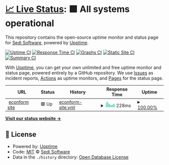 # [📈 Live Status](https://sedi-software.github.io/uptime): <!--live status--> **🟩 All systems operational**

This repository contains the open-source uptime monitor and status page for [Sedi Software](https://sedi-software.github.io/uptime), powered by [Upptime](https://github.com/upptime/upptime).

[![Uptime CI](https://github.com/sedi-software/uptime/workflows/Uptime%20CI/badge.svg)](https://github.com/sedi-software/uptime/actions?query=workflow%3A%22Uptime+CI%22)
[![Response Time CI](https://github.com/sedi-software/uptime/workflows/Response%20Time%20CI/badge.svg)](https://github.com/sedi-software/uptime/actions?query=workflow%3A%22Response+Time+CI%22)
[![Graphs CI](https://github.com/sedi-software/uptime/workflows/Graphs%20CI/badge.svg)](https://github.com/sedi-software/uptime/actions?query=workflow%3A%22Graphs+CI%22)
[![Static Site CI](https://github.com/sedi-software/uptime/workflows/Static%20Site%20CI/badge.svg)](https://github.com/sedi-software/uptime/actions?query=workflow%3A%22Static+Site+CI%22)
[![Summary CI](https://github.com/sedi-software/uptime/workflows/Summary%20CI/badge.svg)](https://github.com/sedi-software/uptime/actions?query=workflow%3A%22Summary+CI%22)

With [Upptime](https://upptime.js.org), you can get your own unlimited and free uptime monitor and status page, powered entirely by a GitHub repository. We use [Issues](https://github.com/sedi-software/uptime/issues) as incident reports, [Actions](https://github.com/sedi-software/uptime/actions) as uptime monitors, and [Pages](https://sedi-software.github.io/uptime) for the status page.

<!--start: status pages-->
<!-- This summary is generated by Upptime (https://github.com/upptime/upptime) -->
<!-- Do not edit this manually, your changes will be overwritten -->
<!-- prettier-ignore -->
| URL | Status | History | Response Time | Uptime |
| --- | ------ | ------- | ------------- | ------ |
| <img alt="" src="https://favicons.githubusercontent.com/www.econform.com.br" height="13"> [econform site](https://www.econform.com.br) | 🟩 Up | [econform-site.yml](https://github.com/sedi-software/uptime/commits/HEAD/history/econform-site.yml) | <details><summary><img alt="Response time graph" src="./graphs/econform-site/response-time-week.png" height="20"> 228ms</summary><br><a href="https://sedi-software.github.io/uptime/history/econform-site"><img alt="Response time 252" src="https://img.shields.io/endpoint?url=https%3A%2F%2Fraw.githubusercontent.com%2Fsedi-software%2Fuptime%2FHEAD%2Fapi%2Feconform-site%2Fresponse-time.json"></a><br><a href="https://sedi-software.github.io/uptime/history/econform-site"><img alt="24-hour response time 239" src="https://img.shields.io/endpoint?url=https%3A%2F%2Fraw.githubusercontent.com%2Fsedi-software%2Fuptime%2FHEAD%2Fapi%2Feconform-site%2Fresponse-time-day.json"></a><br><a href="https://sedi-software.github.io/uptime/history/econform-site"><img alt="7-day response time 228" src="https://img.shields.io/endpoint?url=https%3A%2F%2Fraw.githubusercontent.com%2Fsedi-software%2Fuptime%2FHEAD%2Fapi%2Feconform-site%2Fresponse-time-week.json"></a><br><a href="https://sedi-software.github.io/uptime/history/econform-site"><img alt="30-day response time 235" src="https://img.shields.io/endpoint?url=https%3A%2F%2Fraw.githubusercontent.com%2Fsedi-software%2Fuptime%2FHEAD%2Fapi%2Feconform-site%2Fresponse-time-month.json"></a><br><a href="https://sedi-software.github.io/uptime/history/econform-site"><img alt="1-year response time 252" src="https://img.shields.io/endpoint?url=https%3A%2F%2Fraw.githubusercontent.com%2Fsedi-software%2Fuptime%2FHEAD%2Fapi%2Feconform-site%2Fresponse-time-year.json"></a></details> | <details><summary><a href="https://sedi-software.github.io/uptime/history/econform-site">100.00%</a></summary><a href="https://sedi-software.github.io/uptime/history/econform-site"><img alt="All-time uptime 99.98%" src="https://img.shields.io/endpoint?url=https%3A%2F%2Fraw.githubusercontent.com%2Fsedi-software%2Fuptime%2FHEAD%2Fapi%2Feconform-site%2Fuptime.json"></a><br><a href="https://sedi-software.github.io/uptime/history/econform-site"><img alt="24-hour uptime 100.00%" src="https://img.shields.io/endpoint?url=https%3A%2F%2Fraw.githubusercontent.com%2Fsedi-software%2Fuptime%2FHEAD%2Fapi%2Feconform-site%2Fuptime-day.json"></a><br><a href="https://sedi-software.github.io/uptime/history/econform-site"><img alt="7-day uptime 100.00%" src="https://img.shields.io/endpoint?url=https%3A%2F%2Fraw.githubusercontent.com%2Fsedi-software%2Fuptime%2FHEAD%2Fapi%2Feconform-site%2Fuptime-week.json"></a><br><a href="https://sedi-software.github.io/uptime/history/econform-site"><img alt="30-day uptime 100.00%" src="https://img.shields.io/endpoint?url=https%3A%2F%2Fraw.githubusercontent.com%2Fsedi-software%2Fuptime%2FHEAD%2Fapi%2Feconform-site%2Fuptime-month.json"></a><br><a href="https://sedi-software.github.io/uptime/history/econform-site"><img alt="1-year uptime 99.98%" src="https://img.shields.io/endpoint?url=https%3A%2F%2Fraw.githubusercontent.com%2Fsedi-software%2Fuptime%2FHEAD%2Fapi%2Feconform-site%2Fuptime-year.json"></a></details>

<!--end: status pages-->

[**Visit our status website →**](https://sedi-software.github.io/uptime)

## 📄 License

- Powered by: [Upptime](https://github.com/upptime/upptime)
- Code: [MIT](./LICENSE) © [Sedi Software](https://sedi-software.github.io/uptime)
- Data in the `./history` directory: [Open Database License](https://opendatacommons.org/licenses/odbl/1-0/)

